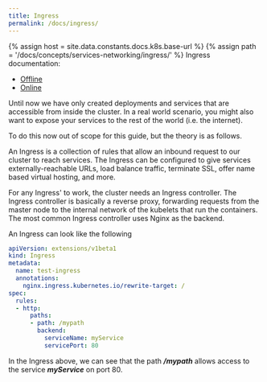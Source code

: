 ```yaml
---
title: Ingress
permalink: /docs/ingress/
---
```

{% assign host = site.data.constants.docs.k8s.base-url %}
{% assign path = '/docs/concepts/services-networking/ingress/' %}
Ingress documentation:
* [Offline]({{host.offline}}{{path}})
* [Online]({{host.online}}{{path}})

Until now we have only created deployments and services that are accessible from inside the cluster. In a real world scenario, you might also want to expose your services to the rest of the world (i.e. the internet).

To do this now out of scope for this guide, but the theory is as follows.

An Ingress is a collection of rules that allow an inbound request to our cluster to reach services. The Ingress can be configured to give services externally-reachable URLs, load balance traffic, terminate SSL, offer name based virtual hosting, and more.

For any Ingress' to work, the cluster needs an Ingress controller. The Ingress controller is basically a reverse proxy, forwarding requests from the master node to the internal network of the kubelets that run the containers. The most common Ingress controller uses Nginx as the backend.

An Ingress can look like the following

```yaml
apiVersion: extensions/v1beta1
kind: Ingress
metadata:
  name: test-ingress
  annotations:
    nginx.ingress.kubernetes.io/rewrite-target: /
spec:
  rules:
  - http:
      paths:
      - path: /mypath
        backend:
          serviceName: myService
          servicePort: 80
```

In the Ingress above, we can see that the path ***/mypath*** allows access to the service ***myService*** on port 80.
